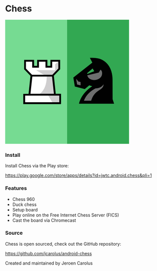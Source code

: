 # Chess

![Chess](./images/logo.svg)

### Install
Install Chess via the Play store:

https://play.google.com/store/apps/details?id=jwtc.android.chess&pli=1


### Features

- Chess 960
- Duck chess
- Setup board
- Play online on the Free Internet Chess Server (FICS)
- Cast the board via Chromecast


### Source

Chess is open sourced, check out the GitHub repository:

https://github.com/jcarolus/android-chess

Created and maintained by Jeroen Carolus
